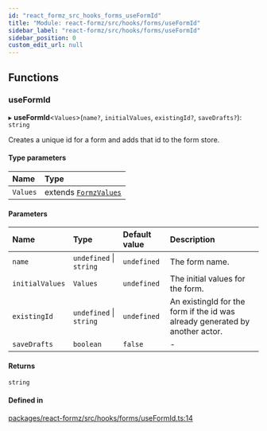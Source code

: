 ```yaml
---
id: "react_formz_src_hooks_forms_useFormId"
title: "Module: react-formz/src/hooks/forms/useFormId"
sidebar_label: "react-formz/src/hooks/forms/useFormId"
sidebar_position: 0
custom_edit_url: null
---
```


## Functions

### useFormId

▸ **useFormId**<`Values`\>(`name?`, `initialValues`, `existingId?`, `saveDrafts?`): `string`

Creates a unique id for a form and adds that id to the form store.

#### Type parameters

| Name | Type |
| :------ | :------ |
| `Values` | extends [`FormzValues`](react_formz_src_types_form.md#formzvalues) |

#### Parameters

| Name | Type | Default value | Description |
| :------ | :------ | :------ | :------ |
| `name` | `undefined` \| `string` | `undefined` | The form name. |
| `initialValues` | `Values` | `undefined` | The initial values for the form. |
| `existingId` | `undefined` \| `string` | `undefined` | An existingId for the form if the id was already generated by another actor. |
| `saveDrafts` | `boolean` | `false` | - |

#### Returns

`string`

#### Defined in

[packages/react-formz/src/hooks/forms/useFormId.ts:14](https://github.com/ZerryStack/react-formz/blob/main/packages/react-formz/src/hooks/forms/useFormId.ts#L14)
